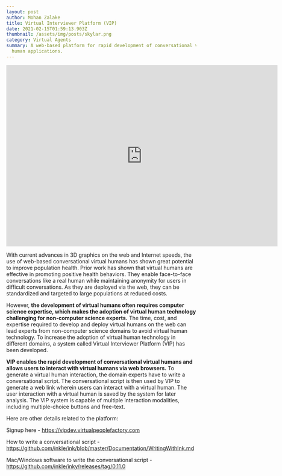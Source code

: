 ```yaml
---
layout: post
author: Mohan Zalake
title: Virtual Interviewer Platform (VIP)
date: 2021-02-15T01:59:13.903Z
thumbnail: /assets/img/posts/skylar.png
category: Virtual Agents
summary: A web-based platform for rapid development of conversational virtual
  human applications.
---
```

<!--StartFragment-->

<iframe style="display: block;margin-left:auto;margin-right:auto;" width="720" height="480" src="https://www.youtube.com/embed/L1yYgWBwhVc" frameborder="0" allow="accelerometer; autoplay; encrypted-media; gyroscope; picture-in-picture" allowfullscreen></iframe>



With current advances in 3D graphics on the web and Internet speeds, the use of web-based conversational virtual humans has shown great potential to improve population health. Prior work has shown that virtual humans are effective in promoting positive health behaviors. They enable face-to-face conversations like a real human while maintaining anonymity for users in difficult conversations. As they are deployed via the web, they can be standardized and targeted to large populations at reduced costs.

However, **the development of virtual humans often requires computer science expertise, which makes the adoption of virtual human technology challenging for non-computer science experts.** The time, cost, and expertise required to develop and deploy virtual humans on the web can lead experts from non-computer science domains to avoid virtual human technology. To increase the adoption of virtual human technology in different domains, a system called Virtual Interviewer Platform (VIP) has been developed.

**VIP enables the rapid development of conversational virtual humans and allows users to interact with virtual humans via web browsers.** To generate a virtual human interaction, the domain experts have to write a conversational script. The conversational script is then used by VIP to generate a web link wherein users can interact with a virtual human. The user interaction with a virtual human is saved by the system for later analysis. The VIP system is capable of multiple interaction modalities, including multiple-choice buttons and free-text. 

Here are other details related to the platform:

Signup here - <https://vipdev.virtualpeoplefactory.com>

How to write a conversational script -  
<https://github.com/inkle/ink/blob/master/Documentation/WritingWithInk.md>

Mac/Windows software to write the conversational script - <https://github.com/inkle/inky/releases/tag/0.11.0>

<!--EndFragment-->